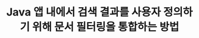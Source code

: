 ---
############################# Static ############################
layout: "auto-gen-gist"
draft: false
path: "ko/search/java/filters/pot/"
otherformats: PDF DOC DOT DOCX DOCM DOTX DOTM TXT ODT OTT RTF XLS XLT XLSX XLSM XLSB XLTX XLTM XLA XLAM ODS OTS CSV TSV XML PPT PPS PPT PPTX PPTM POTX POTM PPSX PPSM ODP PST OST EML EMLX MSG ONE ZIP XHTML MHTML MD CHM EPUB FB2 

############################# Head ############################
head_title: "Java API를 통해 검색 결과에 POT 문서 필터링을 통합하시겠습니까?"
head_description: "GroupDocs.Search Java API를 사용하면 소프트웨어 개발자가 POT 문서 검색 기능을 추가하고 문서 필터링을 적용하여 Java API를 통해 검색 결과를 사용자 정의할 수 있습니다."

############################# Header ############################
title: "Java 앱 내에서 검색 결과를 사용자 정의하기 위해 문서 필터링을 통합하는 방법"
description: "GroupDocs.Search Java API를 사용하면 프로그래머가 고급 POT 문서 검색 기능을 통합하고 Java 앱에서 문서 필터링을 설정하여 검색 결과를 사용자 정의할 수 있습니다."

######################### Download Button #######################
button:
    enable: true

############################# About ############################
about:
    enable: true
    title: "Java 앱 내에서 검색 결과를 사용자 정의하기 위해 문서 필터링을 통합하는 방법"
    content: |
       문서 필터링은 소프트웨어 응용 프로그램이 색인된 문서의 텍스트에서 사용자가 입력한 관련 단어 시퀀스에 대해 문서를 검색 및 검색할 수 있도록 하는 매우 유용한 활동입니다. 필터에는 레코드를 선택하는 데 사용되는 기준을 정의하는 규칙 집합이 포함되어 있습니다. 문서 필터링을 통해 사용자는 검색을 특정 섹션이나 특정 문서 유형으로 제한하고 결과를 탐색하고 원하는 것을 찾을 수 있습니다. GroupDocs.Search for Java는 소프트웨어 개발자가 텍스트 인덱싱을 수행하고 가장 인기 있는 문서 파일 형식 중 일부를 검색할 수 있는 응용 프로그램을 만들 수 있도록 하는 기능이 풍부한 고성능 문서 인덱싱 및 검색 API입니다. PDF, HTML, Outlook 이메일, Microsoft Office Word, Excel 워크시트, PowerPoint 프레젠테이션, Outlook MSG, PST 등과 같은 다양한 문서 유형을 완벽하게 지원합니다. 사용자가 파일 경로 필터, 파일 확장자 필터, 속성 필터 등과 같은 검색 결과를 사용자 정의할 수 있는 다양한 종류의 파일러가 있습니다.

############################# content ############################
steps:
    enable: true
    block:
    - title_left: "Java를 통해 POT 문서 검색에 문서 필터 적용"
      content_left: |
       GroupDocs.Search Java API는 소프트웨어 개발자가 Java API를 사용하여 검색 기능을 갖춘 강력한 응용 프로그램을 만들 수 있도록 도와줍니다. 아래 자바 코드 예제는 몇 줄의 코드만으로 다양한 종류의 문서를 검색하기 위해 문서 필터를 적용하는 방법을 보여줍니다.

      title_right: "POT 문서 검색 시 문서 필터 설정"
      content_right: |
       * 먼저 인덱스 폴더 및 문서 폴더의 경로를 지정해야 합니다.
       * [Index](https://apireference.groupdocs.com/search/java/com.groupdocs.search/Index#Index(java.lang.String)) 클래스의 인스턴스를 호출하여 지정된 폴더에 인덱스 생성
       * [add](https://apireference.groupdocs.com/search/java/com.groupdocs.search/Index#add(java.lang.String)) 메서드를 호출하여 지정된 폴더에서 문서 인덱싱
       * [searchOptions](https://apireference.groupdocs.com/search/java/com.groupdocs.search.options/SearchOptions) 클래스를 호출하여 검색 옵션 객체 생성
       * [setSearchDocumentFilter](https://apireference.groupdocs.com/search/java/com.groupdocs.search.options/SearchOptions#setSearchDocumentFilter(com.groupdocs.search.options.ISearchDocumentFilter)) 메서드를 호출하여 문서 필터 설정
       * 검색을 시작하고 텍스트 문서를 찾으면 표시
        
      gisthash: "6ad4038623777576484491239ce17125"
      gistfile: "set_document_filter_in_search_java.java"

    - title_left: "Combine Search Document Filters to Create Composite Filter via Java"
      content_left: |
        GroupDocs.Search for Java allows software programmers to add advanced searching capability and apply custom filters for document searching inside their Java application. Users can create composite filter by combining various types of search filters. The following Java code demonstrates how to combine search document filters to create composite filter using Boolean operators AND, OR, NOT etc. with just a couple of lines of code.

      title_right: "POT 파일 검색을 위한 복합 필터 생성"
      content_right: |
       * 먼저 인덱스 폴더 및 문서 폴더의 경로를 지정해야 합니다.
       * 전체 경로에 'Einstein'이라는 단어가 있는 모든 FB2 및 EPUB 문서를 반환하는 AND 복합 필터 만들기
       * [SearchDocumentFilter](https://apireference.groupdocs.com/search/java/com.groupdocs.search.options/SearchOptions#setSearchDocumentFilter(com.groupdocs.search.options.ISearchDocumentFilter))를 호출하여 filter1 생성
       * [SearchDocumentFilter](https://apireference.groupdocs.com/search/java/com.groupdocs.search.options/SearchOptions#setSearchDocumentFilter(com.groupdocs.search.options.ISearchDocumentFilter))를 호출하여 filter2 생성
       * [createAnd](https://apireference.groupdocs.com/search/java/com.groupdocs.search/SearchDocumentFilter#createAnd(com.groupdocs.search.options.ISearchDocumentFilter...)) 메서드를 호출하여 필터 결합
       * 전체 경로에 Einstein이라는 단어가 포함된 모든 DOC, DOCX, PDF 및 모든 문서를 반환하는 OR 복합 필터 만들기
       * [SearchDocumentFilter](https://apireference.groupdocs.com/search/java/com.groupdocs.search.options/SearchOptions#setSearchDocumentFilter(com.groupdocs.search.options.ISearchDocumentFilter))를 호출하여 filter3 생성
       * [SearchDocumentFilter](https://apireference.groupdocs.com/search/java/com.groupdocs.search.options/SearchOptions#setSearchDocumentFilter(com.groupdocs.search.options.ISearchDocumentFilter))를 호출하여 filter4 생성
       * [createOr](https://apireference.groupdocs.com/search/java/com.groupdocs.search/SearchDocumentFilter#createOr(com.groupdocs.search.options.ISearchDocumentFilter...)) 메서드를 호출하여 필터 결합
       * TXT 문서를 제외한 모든 발견된 문서를 반환하는 필터 만들기
       * [SearchDocumentFilter](https://apireference.groupdocs.com/search/java/com.groupdocs.search.options/SearchOptions#setSearchDocumentFilter(com.groupdocs.search.options.ISearchDocumentFilter))를 호출하여 filter4 생성
       * [createNot](https://apireference.groupdocs.com/search/java/com.groupdocs.search/SearchDocumentFilter#createNot(com.groupdocs.search.options.ISearchDocumentFilter)) 메서드를 호출하여 필터링하지 않음 적용

      gisthash: "db9ab9384dcacb90c5bbdad98a2d2cba"
      gistfile: "combine_document_filter_in_search_java.java"
      
    - title_left: "시스템 요구 사항"
      content_left: |
       GroupDocs.Search for Java는 모든 주요 플랫폼 및 운영 체제에서 지원됩니다. 전체 시스템 요구 사항 가이드를 보려면 아래 코드를 실행하기 전에 [시스템 요구 사항](https://docs.groupdocs.com/search/java/system-requirements/)을 방문하십시오. 다음 전제 조건이 컴퓨터에 설치되어 있는지 확인하십시오. 체계:
         * 운영 체제: 마이크로소프트 윈도우, 리눅스, 맥OS
         * 자바 버전 지원: J2SE 7.0(1.7), J2SE 8.0(1.8) 이상
         * GroupDocs[Repository](https://repository.groupdocs.com/repo/com/groupdocs/groupdocs-search/)에서 최신 버전의 GroupDocs.Search for Java API 다운로드
        
      title_right: "GroupDocs.Search를 사용하는 이유"
      content_right: |
        * 메모리와 디스크에서 검색 인덱스 생성.
        * 파일, 스트림 또는 구조에서 인덱싱하는 기능.
        * 암호로 보호된 문서 색인 생성 지원.
        * 여러 인덱스 병합 지원.
        * 검색 인덱싱 중에 문서를 필터링합니다.
        * 검색 중 맞춤법 검사 지원.
        * 혼합 문자가 완전히 지원됩니다.
        * 다양한 검색 유형을 하나의 검색어로 결합합니다.
        * 간단한 단어 및 정규식 검색 지원
        * 검색 쿼리에서 별칭 대체를 완벽하게 지원합니다.

demos:
    enable: true
        

more_formats:
    enable: true


back_to_top:
    enable: true
---
